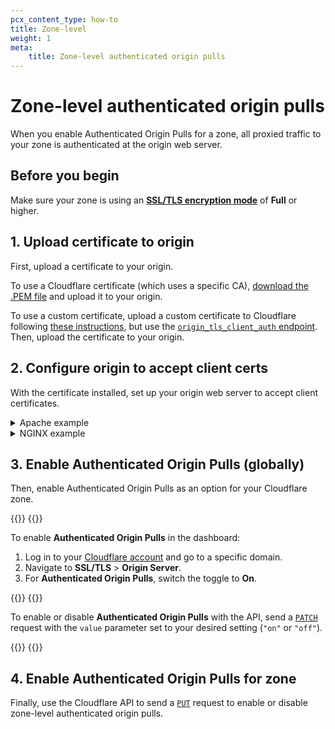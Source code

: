 ```yaml
---
pcx_content_type: how-to
title: Zone-level
weight: 1
meta:
    title: Zone-level authenticated origin pulls
---
```


# Zone-level authenticated origin pulls

When you enable Authenticated Origin Pulls for a zone, all proxied traffic to your zone is authenticated at the origin web server.

## Before you begin

Make sure your zone is using an [**SSL/TLS encryption mode**](/ssl/origin-configuration/ssl-modes/) of **Full** or higher.

## 1. Upload certificate to origin

First, upload a certificate to your origin.

To use a Cloudflare certificate (which uses a specific CA), [download the .PEM file](/ssl/static/authenticated_origin_pull_ca.pem) and upload it to your origin.

To use a custom certificate, upload a custom certificate to Cloudflare following [these instructions](/ssl/edge-certificates/custom-certificates/uploading/#using-the-api), but use the [`origin_tls_client_auth` endpoint](https://developers.cloudflare.com/api/operations/zone-level-authenticated-origin-pulls-upload-certificate). Then, upload the certificate to your origin.

## 2. Configure origin to accept client certs

With the certificate installed, set up your origin web server to accept client certificates.

<details>
<summary>Apache example</summary>
<div>

For this example, you would have saved the certificate `/path/to/origin-pull-ca.pem`.

```txt
SSLVerifyClient require
SSLVerifyDepth 1
SSLCACertificateFile /path/to/origin-pull-ca.pem
```

</div>
</details>

<details>
<summary>NGINX example</summary>
<div>

For this example, you would have saved the your certificate to `/etc/nginx/certs/cloudflare.crt`.

```txt
ssl_client_certificate /etc/nginx/certs/cloudflare.crt;
ssl_verify_client on;
```

</div>

</details>

## 3. Enable Authenticated Origin Pulls (globally)

Then, enable Authenticated Origin Pulls as an option for your Cloudflare zone.

{{<tabs labels="Dashboard | API">}}
{{<tab label="dashboard" no-code="true">}}

To enable **Authenticated Origin Pulls** in the dashboard:

1.  Log in to your [Cloudflare account](https://dash.cloudflare.com) and go to a specific domain.
2.  Navigate to **SSL/TLS** > **Origin Server**.
3.  For **Authenticated Origin Pulls**, switch the toggle to **On**.

{{</tab>}}
{{<tab label="api" no-code="true">}}

To enable or disable **Authenticated Origin Pulls** with the API, send a [`PATCH`](https://developers.cloudflare.com/api/operations/zone-settings-change-tls-client-auth-setting) request with the `value` parameter set to your desired setting (`"on"` or `"off"`).

{{</tab>}}
{{</tabs>}}

##  4. Enable Authenticated Origin Pulls for zone

Finally, use the Cloudflare API to send a [`PUT`](https://developers.cloudflare.com/api/operations/zone-level-authenticated-origin-pulls-set-enablement-for-zone) request to enable or disable zone-level authenticated origin pulls.